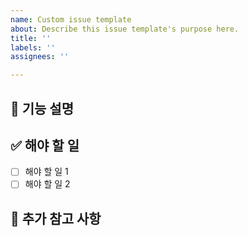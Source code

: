 ```yaml
---
name: Custom issue template
about: Describe this issue template's purpose here.
title: ''
labels: ''
assignees: ''

---
```


## 📌 기능 설명
<!-- 어떤 기능인지 명확하게 설명해주세요. -->

## ✅ 해야 할 일
- [ ] 해야 할 일 1
- [ ] 해야 할 일 2

## 🤔 추가 참고 사항
<!-- 필요한 추가 정보나 참고할 자료가 있다면 적어주세요. -->

